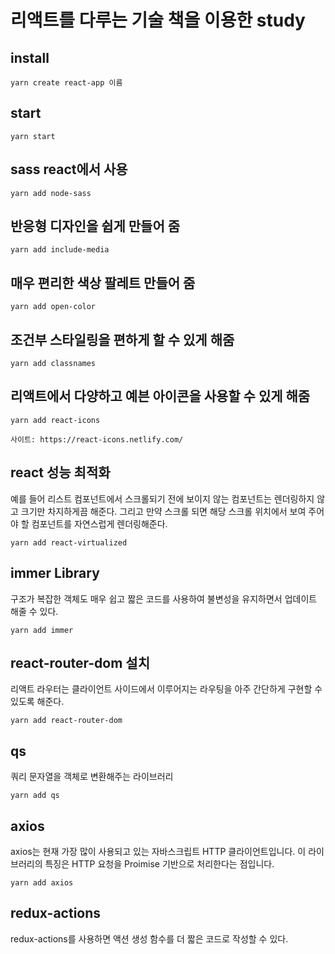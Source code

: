 # 리액트를 다루는 기술 책을 이용한 study

## install
```
yarn create react-app 이름
```

## start
```
yarn start
```

## sass react에서 사용
```
yarn add node-sass
```

## 반응형 디자인을 쉽게 만들어 줌 
```
yarn add include-media
```

## 매우 편리한 색상 팔레트 만들어 줌 
```
yarn add open-color
```

## 조건부 스타일링을 편하게 할 수 있게 해줌
```
yarn add classnames
```

## 리액트에서 다양하고 예븐 아이콘을 사용할 수 있게 해줌
```
yarn add react-icons 

사이트: https://react-icons.netlify.com/
```

## react 성능 최적화

예를 들어 리스트 컴포넌트에서 스크롤되기 전에 보이지 않는 컴포넌트는 렌더링하지 않고 크기만 차지하게끔 해준다. 
그리고 만약 스크롤 되면 해당 스크롤 위치에서 보여 주어야 할 컴포넌트를 자연스럽게 렌더링해준다.
```
yarn add react-virtualized
```

## immer Library 
구조가 복잡한 객체도 매우 쉽고 짧은 코드를 사용하여 불변성을 유지하면서 업데이트 해줄 수 있다.
```
yarn add immer
```

## react-router-dom 설치
리액트 라우터는 클라이언트 사이드에서 이루어지는 라우팅을 아주 간단하게 구현할 수 있도록 해준다.
```
yarn add react-router-dom
```

## qs 
쿼리 문자열을 객체로 변환해주는 라이브러리
```
yarn add qs
```

## axios
axios는 현재 가장 많이 사용되고 있는 자바스크립트 HTTP 클라이언트입니다. 이 라이브러리의 특징은 HTTP 요청을 Proimise 기반으로 처리한다는 점입니다. 

```
yarn add axios
```

## redux-actions 
redux-actions를 사용하면 액션 생성 함수를 더 짧은 코드로 작성할 수 있다.